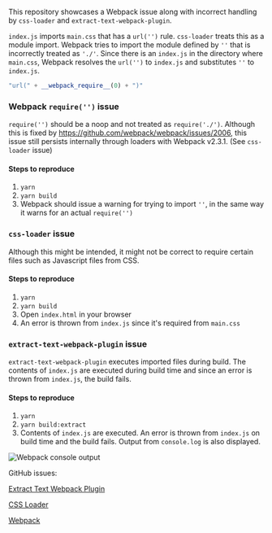 This repository showcases a Webpack issue along with incorrect handling by `css-loader` and `extract-text-webpack-plugin`.

`index.js` imports `main.css` that has a `url('')` rule. `css-loader` treats this as a module import. Webpack tries to import the module defined by `''` that is incorrectly treated as `'./'`. Since there is an `index.js` in the directory where `main.css`, Webpack resolves the `url('')` to `index.js` and substitutes `''` to `index.js`.

```js
"url(" + __webpack_require__(0) + ")"
```

### Webpack `require('')` issue

`require('')` should be a noop and not treated as `require('./')`. Although this is fixed by https://github.com/webpack/webpack/issues/2006, this issue still persists internally through loaders with Webpack v2.3.1. (See `css-loader` issue)

#### Steps to reproduce

1. `yarn`
2. `yarn build`
3. Webpack should issue a warning for trying to import `''`, in the same way it warns for an actual `require('')`

### `css-loader` issue

Although this might be intended, it might not be correct to require certain files such as Javascript files from CSS.

#### Steps to reproduce

1. `yarn`
2. `yarn build`
3. Open `index.html` in your browser
4. An error is thrown from `index.js` since it's required from `main.css`

### `extract-text-webpack-plugin` issue

`extract-text-webpack-plugin` executes imported files during build. The contents of `index.js` are executed during build time and since an error is thrown from `index.js`, the build fails.

#### Steps to reproduce

1. `yarn`
2. `yarn build:extract`
3. Contents of `index.js` are executed. An error is thrown from `index.js` on build time and the build fails. Output from `console.log` is also displayed.

![Webpack console output](https://cloud.githubusercontent.com/assets/729230/24204564/2aa6353e-0f19-11e7-9046-7481a1419b0b.png)


GitHub issues:

[Extract Text Webpack Plugin](https://github.com/webpack-contrib/extract-text-webpack-plugin/issues/465)

[CSS Loader](https://github.com/webpack-contrib/css-loader/issues/462)

[Webpack](https://github.com/webpack/webpack/issues/4541)
